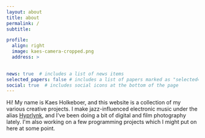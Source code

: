 ```yaml
---
layout: about
title: about
permalink: /
subtitle:

profile:
  align: right
  image: kaes-camera-cropped.png
  address: >
    

news: true  # includes a list of news items
selected_papers: false # includes a list of papers marked as "selected={true}"
social: true  # includes social icons at the bottom of the page
---
```


Hi! My name is Kaes Holkeboer, and this website is a collection of my various creative projects. I make jazz-influenced electronic music under the alias [Hyprlynk](https://open.spotify.com/artist/7zF6qUrQMgosNNT756Q2NH), and I've been doing a bit of digital and film photography lately. I'm also working on a few programming projects which I might put on here at some point.
